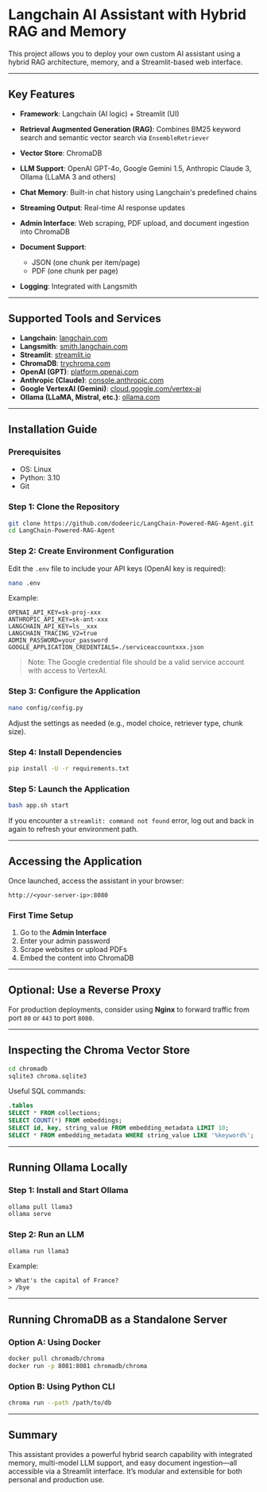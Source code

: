 # Langchain AI Assistant with Hybrid RAG and Memory

This project allows you to deploy your own custom AI assistant using a hybrid RAG architecture, memory, and a Streamlit-based web interface.

---

## Key Features

- **Framework**: Langchain (AI logic) + Streamlit (UI)
- **Retrieval Augmented Generation (RAG)**: Combines BM25 keyword search and semantic vector search via `EnsembleRetriever`
- **Vector Store**: ChromaDB
- **LLM Support**: OpenAI GPT-4o, Google Gemini 1.5, Anthropic Claude 3, Ollama (LLaMA 3 and others)
- **Chat Memory**: Built-in chat history using Langchain's predefined chains
- **Streaming Output**: Real-time AI response updates
- **Admin Interface**: Web scraping, PDF upload, and document ingestion into ChromaDB
- **Document Support**:

  - JSON (one chunk per item/page)
  - PDF (one chunk per page)

- **Logging**: Integrated with Langsmith

---

## Supported Tools and Services

- **Langchain**: [langchain.com](https://www.langchain.com)
- **Langsmith**: [smith.langchain.com](https://smith.langchain.com)
- **Streamlit**: [streamlit.io](https://streamlit.io)
- **ChromaDB**: [trychroma.com](https://www.trychroma.com)
- **OpenAI (GPT)**: [platform.openai.com](https://platform.openai.com)
- **Anthropic (Claude)**: [console.anthropic.com](https://console.anthropic.com)
- **Google VertexAI (Gemini)**: [cloud.google.com/vertex-ai](https://cloud.google.com/vertex-ai)
- **Ollama (LLaMA, Mistral, etc.)**: [ollama.com](https://ollama.com)

---

## Installation Guide

### Prerequisites

- OS: Linux
- Python: 3.10
- Git

### Step 1: Clone the Repository

```bash
git clone https://github.com/dodeeric/LangChain-Powered-RAG-Agent.git
cd LangChain-Powered-RAG-Agent
```

### Step 2: Create Environment Configuration

Edit the `.env` file to include your API keys (OpenAI key is required):

```bash
nano .env
```

Example:

```env
OPENAI_API_KEY=sk-proj-xxx
ANTHROPIC_API_KEY=sk-ant-xxx
LANGCHAIN_API_KEY=ls__xxx
LANGCHAIN_TRACING_V2=true
ADMIN_PASSWORD=your_password
GOOGLE_APPLICATION_CREDENTIALS=./serviceaccountxxx.json
```

> Note: The Google credential file should be a valid service account with access to VertexAI.

### Step 3: Configure the Application

```bash
nano config/config.py
```

Adjust the settings as needed (e.g., model choice, retriever type, chunk size).

### Step 4: Install Dependencies

```bash
pip install -U -r requirements.txt
```

### Step 5: Launch the Application

```bash
bash app.sh start
```

If you encounter a `streamlit: command not found` error, log out and back in again to refresh your environment path.

---

## Accessing the Application

Once launched, access the assistant in your browser:

```
http://<your-server-ip>:8080
```

### First Time Setup

1. Go to the **Admin Interface**
2. Enter your admin password
3. Scrape websites or upload PDFs
4. Embed the content into ChromaDB

---

## Optional: Use a Reverse Proxy

For production deployments, consider using **Nginx** to forward traffic from port `80` or `443` to port `8080`.

---

## Inspecting the Chroma Vector Store

```bash
cd chromadb
sqlite3 chroma.sqlite3
```

Useful SQL commands:

```sql
.tables
SELECT * FROM collections;
SELECT COUNT(*) FROM embeddings;
SELECT id, key, string_value FROM embedding_metadata LIMIT 10;
SELECT * FROM embedding_metadata WHERE string_value LIKE '%keyword%';
```

---

## Running Ollama Locally

### Step 1: Install and Start Ollama

```bash
ollama pull llama3
ollama serve
```

### Step 2: Run an LLM

```bash
ollama run llama3
```

Example:

```
> What's the capital of France?
> /bye
```

---

## Running ChromaDB as a Standalone Server

### Option A: Using Docker

```bash
docker pull chromadb/chroma
docker run -p 8081:8081 chromadb/chroma
```

### Option B: Using Python CLI

```bash
chroma run --path /path/to/db
```

---

## Summary

This assistant provides a powerful hybrid search capability with integrated memory, multi-model LLM support, and easy document ingestion—all accessible via a Streamlit interface. It’s modular and extensible for both personal and production use.
